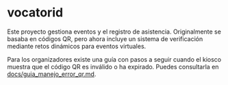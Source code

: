 # vocatorid

Este proyecto gestiona eventos y el registro de asistencia. Originalmente se basaba en códigos QR,
pero ahora incluye un sistema de verificación mediante retos dinámicos para eventos virtuales.

Para los organizadores existe una guía con pasos a seguir cuando el kiosco muestra que el código QR es inválido o ha expirado. Puedes consultarla en [docs/guia_manejo_error_qr.md](docs/guia_manejo_error_qr.md).
